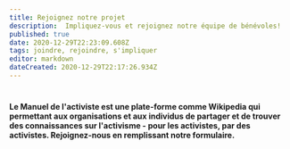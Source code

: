 ```yaml
---
title: Rejoignez notre projet
description:  Impliquez-vous et rejoignez notre équipe de bénévoles!
published: true
date: 2020-12-29T22:23:09.608Z
tags: joindre, rejoindre, s'impliquer
editor: markdown
dateCreated: 2020-12-29T22:17:26.934Z
---
```


# 

**Le Manuel de l'activiste est une plate-forme comme Wikipedia qui permettant aux organisations et aux individus de partager et de trouver des connaissances sur l'activisme - pour les activistes, par des activistes. Rejoignez-nous en remplissant notre formulaire.**

